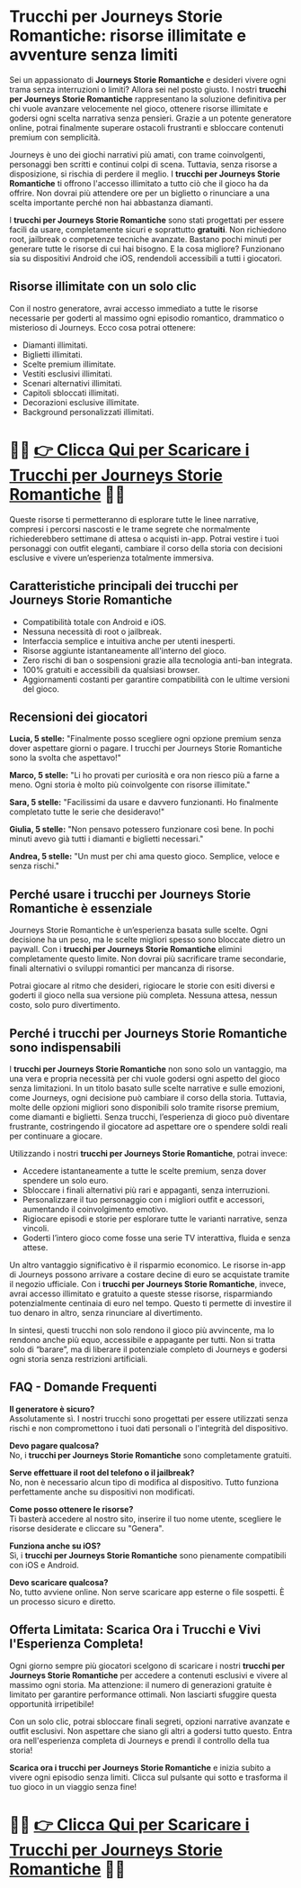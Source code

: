 <h1>Trucchi per Journeys Storie Romantiche: risorse illimitate e avventure senza limiti</h1>

<p>Sei un appassionato di <strong>Journeys Storie Romantiche</strong> e desideri vivere ogni trama senza interruzioni o limiti? Allora sei nel posto giusto. I nostri <strong>trucchi per Journeys Storie Romantiche</strong> rappresentano la soluzione definitiva per chi vuole avanzare velocemente nel gioco, ottenere risorse illimitate e godersi ogni scelta narrativa senza pensieri. Grazie a un potente generatore online, potrai finalmente superare ostacoli frustranti e sbloccare contenuti premium con semplicità.</p>

<p>Journeys è uno dei giochi narrativi più amati, con trame coinvolgenti, personaggi ben scritti e continui colpi di scena. Tuttavia, senza risorse a disposizione, si rischia di perdere il meglio. I <strong>trucchi per Journeys Storie Romantiche</strong> ti offrono l'accesso illimitato a tutto ciò che il gioco ha da offrire. Non dovrai più attendere ore per un biglietto o rinunciare a una scelta importante perché non hai abbastanza diamanti.</p>

<p>I <strong>trucchi per Journeys Storie Romantiche</strong> sono stati progettati per essere facili da usare, completamente sicuri e soprattutto <strong>gratuiti</strong>. Non richiedono root, jailbreak o competenze tecniche avanzate. Bastano pochi minuti per generare tutte le risorse di cui hai bisogno. E la cosa migliore? Funzionano sia su dispositivi Android che iOS, rendendoli accessibili a tutti i giocatori.</p>

<h2>Risorse illimitate con un solo clic</h2>

<p>Con il nostro generatore, avrai accesso immediato a tutte le risorse necessarie per goderti al massimo ogni episodio romantico, drammatico o misterioso di Journeys. Ecco cosa potrai ottenere:</p>

<ul>
  <li>Diamanti illimitati.</li>
  <li>Biglietti illimitati.</li>
  <li>Scelte premium illimitate.</li>
  <li>Vestiti esclusivi illimitati.</li>
  <li>Scenari alternativi illimitati.</li>
  <li>Capitoli sbloccati illimitati.</li>
  <li>Decorazioni esclusive illimitate.</li>
  <li>Background personalizzati illimitati.</li>
</ul>

# 🔴🔴 **[👉 Clicca Qui per Scaricare i Trucchi per Journeys Storie Romantiche](https://tinyurl.com/GameMobileOn)** 🔴🔴

<p>Queste risorse ti permetteranno di esplorare tutte le linee narrative, compresi i percorsi nascosti e le trame segrete che normalmente richiederebbero settimane di attesa o acquisti in-app. Potrai vestire i tuoi personaggi con outfit eleganti, cambiare il corso della storia con decisioni esclusive e vivere un’esperienza totalmente immersiva.</p>

<h2>Caratteristiche principali dei trucchi per Journeys Storie Romantiche</h2>

<ul>
  <li>Compatibilità totale con Android e iOS.</li>
  <li>Nessuna necessità di root o jailbreak.</li>
  <li>Interfaccia semplice e intuitiva anche per utenti inesperti.</li>
  <li>Risorse aggiunte istantaneamente all'interno del gioco.</li>
  <li>Zero rischi di ban o sospensioni grazie alla tecnologia anti-ban integrata.</li>
  <li>100% gratuiti e accessibili da qualsiasi browser.</li>
  <li>Aggiornamenti costanti per garantire compatibilità con le ultime versioni del gioco.</li>
</ul>

<h2>Recensioni dei giocatori</h2>

<p><strong>Lucia, 5 stelle:</strong> "Finalmente posso scegliere ogni opzione premium senza dover aspettare giorni o pagare. I trucchi per Journeys Storie Romantiche sono la svolta che aspettavo!"</p>
<p><strong>Marco, 5 stelle:</strong> "Li ho provati per curiosità e ora non riesco più a farne a meno. Ogni storia è molto più coinvolgente con risorse illimitate."</p>
<p><strong>Sara, 5 stelle:</strong> "Facilissimi da usare e davvero funzionanti. Ho finalmente completato tutte le serie che desideravo!"</p>
<p><strong>Giulia, 5 stelle:</strong> "Non pensavo potessero funzionare così bene. In pochi minuti avevo già tutti i diamanti e biglietti necessari."</p>
<p><strong>Andrea, 5 stelle:</strong> "Un must per chi ama questo gioco. Semplice, veloce e senza rischi."</p>

<h2>Perché usare i trucchi per Journeys Storie Romantiche è essenziale</h2>

<p>Journeys Storie Romantiche è un’esperienza basata sulle scelte. Ogni decisione ha un peso, ma le scelte migliori spesso sono bloccate dietro un paywall. Con i <strong>trucchi per Journeys Storie Romantiche</strong> elimini completamente questo limite. Non dovrai più sacrificare trame secondarie, finali alternativi o sviluppi romantici per mancanza di risorse.</p>

<p>Potrai giocare al ritmo che desideri, rigiocare le storie con esiti diversi e goderti il gioco nella sua versione più completa. Nessuna attesa, nessun costo, solo puro divertimento.</p>

<h2>Perché i trucchi per Journeys Storie Romantiche sono indispensabili</h2>

<p>I <strong>trucchi per Journeys Storie Romantiche</strong> non sono solo un vantaggio, ma una vera e propria necessità per chi vuole godersi ogni aspetto del gioco senza limitazioni. In un titolo basato sulle scelte narrative e sulle emozioni, come Journeys, ogni decisione può cambiare il corso della storia. Tuttavia, molte delle opzioni migliori sono disponibili solo tramite risorse premium, come diamanti e biglietti. Senza trucchi, l’esperienza di gioco può diventare frustrante, costringendo il giocatore ad aspettare ore o spendere soldi reali per continuare a giocare.</p>

<p>Utilizzando i nostri <strong>trucchi per Journeys Storie Romantiche</strong>, potrai invece:</p>

<ul>
  <li>Accedere istantaneamente a tutte le scelte premium, senza dover spendere un solo euro.</li>
  <li>Sbloccare i finali alternativi più rari e appaganti, senza interruzioni.</li>
  <li>Personalizzare il tuo personaggio con i migliori outfit e accessori, aumentando il coinvolgimento emotivo.</li>
  <li>Rigiocare episodi e storie per esplorare tutte le varianti narrative, senza vincoli.</li>
  <li>Goderti l’intero gioco come fosse una serie TV interattiva, fluida e senza attese.</li>
</ul>

<p>Un altro vantaggio significativo è il risparmio economico. Le risorse in-app di Journeys possono arrivare a costare decine di euro se acquistate tramite il negozio ufficiale. Con i <strong>trucchi per Journeys Storie Romantiche</strong>, invece, avrai accesso illimitato e gratuito a queste stesse risorse, risparmiando potenzialmente centinaia di euro nel tempo. Questo ti permette di investire il tuo denaro in altro, senza rinunciare al divertimento.</p>

<p>In sintesi, questi trucchi non solo rendono il gioco più avvincente, ma lo rendono anche più equo, accessibile e appagante per tutti. Non si tratta solo di “barare”, ma di liberare il potenziale completo di Journeys e godersi ogni storia senza restrizioni artificiali.</p>

<h2>FAQ - Domande Frequenti</h2>

<p><strong>Il generatore è sicuro?</strong><br>
Assolutamente sì. I nostri trucchi sono progettati per essere utilizzati senza rischi e non compromettono i tuoi dati personali o l'integrità del dispositivo.</p>

<p><strong>Devo pagare qualcosa?</strong><br>
No, i <strong>trucchi per Journeys Storie Romantiche</strong> sono completamente gratuiti.</p>

<p><strong>Serve effettuare il root del telefono o il jailbreak?</strong><br>
No, non è necessario alcun tipo di modifica al dispositivo. Tutto funziona perfettamente anche su dispositivi non modificati.</p>

<p><strong>Come posso ottenere le risorse?</strong><br>
Ti basterà accedere al nostro sito, inserire il tuo nome utente, scegliere le risorse desiderate e cliccare su "Genera".</p>

<p><strong>Funziona anche su iOS?</strong><br>
Sì, i <strong>trucchi per Journeys Storie Romantiche</strong> sono pienamente compatibili con iOS e Android.</p>

<p><strong>Devo scaricare qualcosa?</strong><br>
No, tutto avviene online. Non serve scaricare app esterne o file sospetti. È un processo sicuro e diretto.</p>

<h2>Offerta Limitata: Scarica Ora i Trucchi e Vivi l'Esperienza Completa!</h2>

<p>Ogni giorno sempre più giocatori scelgono di scaricare i nostri <strong>trucchi per Journeys Storie Romantiche</strong> per accedere a contenuti esclusivi e vivere al massimo ogni storia. Ma attenzione: il numero di generazioni gratuite è limitato per garantire performance ottimali. Non lasciarti sfuggire questa opportunità irripetibile!</p>

<p>Con un solo clic, potrai sbloccare finali segreti, opzioni narrative avanzate e outfit esclusivi. Non aspettare che siano gli altri a godersi tutto questo. Entra ora nell'esperienza completa di Journeys e prendi il controllo della tua storia!</p>

<p><strong>Scarica ora i trucchi per Journeys Storie Romantiche</strong> e inizia subito a vivere ogni episodio senza limiti. Clicca sul pulsante qui sotto e trasforma il tuo gioco in un viaggio senza fine!</p>

# 🔴🔴 **[👉 Clicca Qui per Scaricare i Trucchi per Journeys Storie Romantiche](https://tinyurl.com/GameMobileOn)** 🔴🔴
